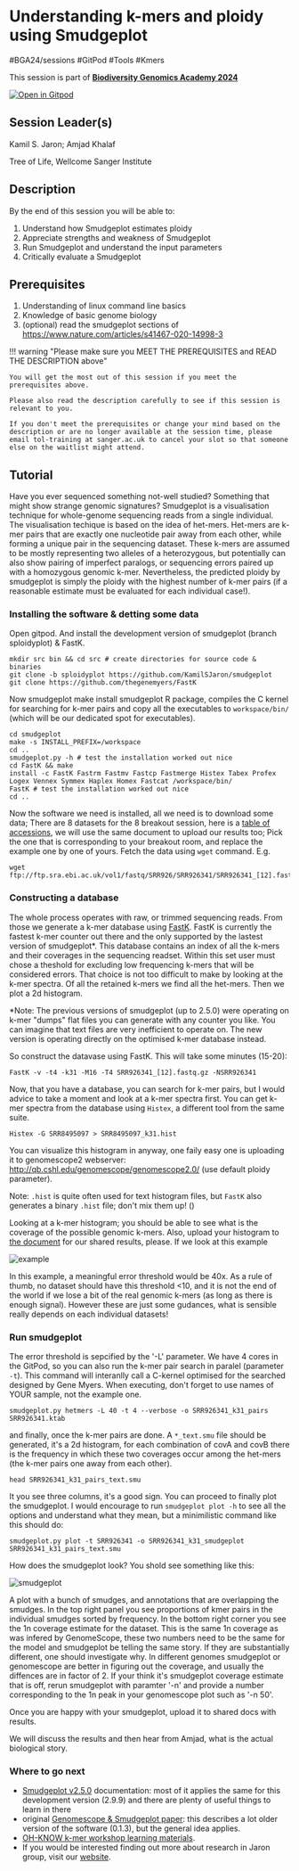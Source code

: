 # Understanding k-mers and ploidy using Smudgeplot

#BGA24/sessions #GitPod #Tools #Kmers

This session is part of [**Biodiversity Genomics Academy 2024**](https://thebgacademy.org)

[![Open in Gitpod](https://gitpod.io/button/open-in-gitpod.svg)](https://gitpod.io/#https://github.com/thebgacademy/smudgeplot) 

## Session Leader(s)

Kamil S. Jaron; Amjad Khalaf

Tree of Life, Wellcome Sanger Institute

## Description

By the end of this session you will be able to:

1. Understand how Smudgeplot estimates ploidy
2. Appreciate strengths and weakness of Smudgeplot
3. Run Smudgeplot and understand the input parameters
4. Critically evaluate a Smudgeplot

## Prerequisites

1. Understanding of linux command line basics
2. Knowledge of basic genome biology
3. (optional) read the smudgeplot sections of <https://www.nature.com/articles/s41467-020-14998-3>

!!! warning "Please make sure you MEET THE PREREQUISITES and READ THE DESCRIPTION above"

    You will get the most out of this session if you meet the prerequisites above.

    Please also read the description carefully to see if this session is relevant to you.
    
    If you don't meet the prerequisites or change your mind based on the description or are no longer available at the session time, please email tol-training at sanger.ac.uk to cancel your slot so that someone else on the waitlist might attend.

## Tutorial


Have you ever sequenced something not-well studied? Something that might show strange genomic signatures? Smudgeplot is a visualisation technique for whole-genome sequencing reads from a single individual. The visualisation techique is based on the idea of het-mers. Het-mers are k-mer pairs that are exactly one nucleotide pair away from each other, while forming a unique pair in the sequencing dataset. These k-mers are assumed to be mostly representing two alleles of a heterozygous, but potentially can also show pairing of imperfect paralogs, or sequencing errors paired up with a homozygous genomic k-mer. Nevertheless, the predicted ploidy by smudgeplot is simply the ploidy with the highest number of k-mer pairs (if a reasonable estimate must be evaluated for each individual case!).

### Installing the software & detting some data

Open gitpod. And install the development version of smudgeplot (branch sploidyplot) & FastK. 

```
mkdir src bin && cd src # create directories for source code & binaries
git clone -b sploidyplot https://github.com/KamilSJaron/smudgeplot
git clone https://github.com/thegenemyers/FastK
```

Now smudgeplot make install smudgeplot R package, compiles the C kernel for searching for k-mer pairs and copy all the executables to `workspace/bin/` (which will be our dedicated spot for executables). 

```
cd smudgeplot
make -s INSTALL_PREFIX=/workspace
cd ..
smudgeplot.py -h # test the installation worked out nice
cd FastK && make
install -c FastK Fastrm Fastmv Fastcp Fastmerge Histex Tabex Profex Logex Vennex Symmex Haplex Homex Fastcat /workspace/bin/
FastK # test the installation worked out nice
cd ..
```

Now the software we need is installed, all we need is to download some data; There are 8 datasets for the 8 breakout session, here is a [table of accessions](https://docs.google.com/document/d/13SEd0cIx8BATqDtbLFHnwUwRrSfDYmVniVCqXptK6d0/edit?usp=sharing), we will use the same document to upload our results too; Pick the one that is corresponding to your breakout room, and replace the example one by one of yours. Fetch the data using `wget` command. E.g.

```
wget ftp://ftp.sra.ebi.ac.uk/vol1/fastq/SRR926/SRR926341/SRR926341_[12].fastq.gz
```

### Constructing a database

The whole process operates with raw, or trimmed sequencing reads. From those we generate a k-mer database using [FastK](https://github.com/thegenemyers/FASTK). FastK is currently the fastest k-mer counter out there and the only supported by the lastest version of smudgeplot*. This database contains an index of all the k-mers and their coverages in the sequencing readset. Within this set user must chose a theshold for excluding low frequencing k-mers that will be considered errors. That choice is not too difficult to make by looking at the k-mer spectra. Of all the retained k-mers we find all the het-mers. Then we plot a 2d histogram. 


*Note: The previous versions of smudgeplot (up to 2.5.0) were operating on k-mer "dumps" flat files you can generate with any counter you like. You can imagine that text files are very inefficient to operate on. The new version is operating directly on the optimised k-mer database instead.

So construct the datavase using FastK. This will take some minutes (15-20):

```
FastK -v -t4 -k31 -M16 -T4 SRR926341_[12].fastq.gz -NSRR926341
```

Now, that you have a database, you can search for k-mer pairs, but I would advice to take a moment and look at a k-mer spectra first. You can get k-mer spectra from the database using `Histex`, a different tool from the same suite.

```
Histex -G SRR8495097 > SRR8495097_k31.hist
```

You can visualize this histogram in anyway, one faily easy one is uploading it to genomescope2 webserver: http://qb.cshl.edu/genomescope/genomescope2.0/ (use default ploidy parameter).

Note: `.hist` is quite often used for text histogram files, but `FastK` also generates a binary `.hist` file; don't mix them up! ()

Looking at a k-mer histogram; you should be able to see what is the coverage of the possible genomic k-mers. Also, upload your histogram to [the document](https://docs.google.com/document/d/13SEd0cIx8BATqDtbLFHnwUwRrSfDYmVniVCqXptK6d0/edit?usp=sharing) for our shared results, please. If we look at this example

![example](
http://qb.cshl.edu/genomescope/genomescope2.0/user_data/QQbW8zXct8FErXPSt9Mw/linear_plot.png)

In this example, a meaningful error threshold would be 40x. As a rule of thumb, no dataset should have this threshold <10, and it is not the end of the world if we lose a bit of the real genomic k-mers (as long as there is enough signal). However these are just some gudances, what is sensible really depends on each individual datasets!

### Run smudgeplot

The error threshold is sepcified by the '-L' parameter. We have 4 cores in the GitPod, so you can also run the k-mer pair search in paralel (parameter `-t`). This command will interanlly call a C-kernel optimised for the searched designed by Gene Myers. When executing, don't forget to use names of YOUR sample, not the example one.

```
smudgeplot.py hetmers -L 40 -t 4 --verbose -o SRR926341_k31_pairs SRR926341.ktab
```

and finally, once the k-mer pairs are done. A `*_text.smu` file should be generated, it's a 2d histogram, for each combination of covA and covB there is the frequency in which these two coverages occur among the het-mers (the k-mer pairs one away from each other).

```
head SRR926341_k31_pairs_text.smu
```

It you see three columns, it's a good sign. You can proceed to finally plot the smudgeplot. I would encourage to run `smudgeplot plot -h` to see all the options and understand what they mean, but a minimilistic command like this should do:

```
smudgeplot.py plot -t SRR926341 -o SRR926341_k31_smudgeplot SRR926341_k31_pairs_text.smu
```

How does the smudgeplot look? You shold see something like this:

![smudgeplot](https://user-images.githubusercontent.com/8181573/267332563-1b9d8bc1-6241-4ebb-a92a-32d02c7c38d1.png)

A plot with a bunch of smudges, and annotations that are overlapping the smudges. In the top right panel you see proportions of kmer pairs in the individual smudges sorted by frequency. In the bottom right corner you see the 1n coverage estimate for the dataset. This is the same 1n coverage as was infered by GenomeScope, these two numbers need to be the same for the model and smudgeplot be telling the same story. If they are substantially different, one should investigate why. In different genomes smudgeplot or genomescope are better in figuring out the coverage, and usually the diffences are in factor of 2. If your think it's smudgeplot coverage estimate that is off, rerun smudgeplot with paramter '-n' and provide a number corresponding to the 1n peak in your genomescope plot such as '-n 50'.

Once you are happy with your smudgeplot, upload it to shared docs with results.

We will discuss the results and then hear from Amjad, what is the actual biological story.

### Where to go next

- [Smudgeplot v2.5.0](https://github.com/KamilSJaron/smudgeplot/wiki) documentation: most of it applies the same for this development version (2.9.9) and there are plenty of useful things to learn in there
- original [Genomescope & Smudgeplot paper](https://www.nature.com/articles/s41467-020-14998-3): this describes a lot older version of the software (0.1.3), but the general idea applies.
- [OH-KNOW k-mer workshop learning materials](https://github.com/KamilSJaron/oh-know/wiki/Characterization-of-polyploid-genomes-using-k-mer-spectra-analysis).
- If you would be interested finding out more about research in Jaron group, visit our [website](https://www.sanger.ac.uk/group/jaron-group/).


